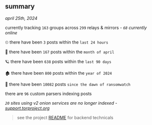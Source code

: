 
## summary
_april 25th, 2024_

currently tracking `163` groups across `299` relays & mirrors - _`68` currently online_

⏲ there have been `3` posts within the `last 24 hours`

🦈 there have been `167` posts within the `month of april`

🪐 there have been `638` posts within the `last 90 days`

🏚 there have been `800` posts within the `year of 2024`

🦕 there have been `10082` posts `since the dawn of ransomwatch`

there are `96` custom parsers indexing posts

_`20` sites using v2 onion services are no longer indexed - [support.torproject.org](https://support.torproject.org/onionservices/v2-deprecation/)_

> see the project [README](https://github.com/joshhighet/ransomwatch#ransomwatch--) for backend technicals
